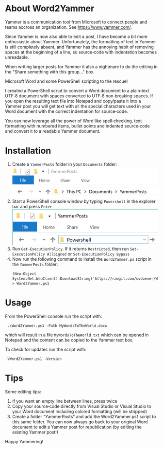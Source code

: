 # About Word2Yammer

Yammer is a communication tool from Microsoft to connect people and teams accross an organization. See https://www.yammer.com/.

Since Yammer is now also able to edit a post, I have become a bit more enthusiastic about Yammer. Unfortunately, the formatting of text in Yammer is still completely absent, and Yammer has the annoying habit of removing spaces at the beginning of a line, so source‑code with indentation becomes unreadable.

When writing larger posts for Yammer it also a nightmare to do the editing in the "Share something with this group..." box.

Microsoft Word and some PowerShell scripting to the rescue!

I created a PowerShell script to convert a Word document to a plain‑text UTF‑8 document with spaces converted to UTF‑8 non‑breaking spaces. If you open the resulting text file into Notepad and copy/paste it into a Yammer post you will get text with all the special characters used in your Word document with the correct indentation for source‑code.

You can now leverage all the power of Word like spell‑checking, text formatting with numbered items, bullet points and indented source‑code and convert it to a readable Yammer document.

# Installation

1. Create a ```YammerPosts``` folder in your ```Documents``` folder:
   ![Create YammerPosts folder](images/CreateYammerPostsFolder.png)
2. Start a PowerShell console window by typing ```Powershell``` in the explorer bar and press ```Enter```
   ![Start PowerShell console](images/StartPowerShellConsole.png)
3. Run ```Get-ExecutionPolicy```. If it returns ```Restricted```, then run ```Set-ExecutionPolicy AllSigned``` or ```Set-ExecutionPolicy Bypass```
4. Now run the following command to install the ```Word2Yammer.ps``` script in the ```YammerPosts``` folder:
   ```
   (New-Object System.Net.WebClient).DownloadString('https://rawgit.com/svdoever/Word2Yammer/master/Word2Yammer.ps1') > Word2Yammer.ps1
   ```

# Usage 

From the PowerShell console run the script with:

```
 .\Word2Yammer.ps1 ‑Path MyWordsToTheWorld.docx
```

which will result in a file ```MyWordsToTheWorld.txt``` which can be opened in Notepad and the content can be copied to the Yammer text box.

To check for updates run the script with:

```
.\Word2Yammer.ps1 ‑Version
```

# Tips

Some editing tips:

1. If you want an empty line between lines, press <ENTER> twice
2. Copy your source‑code directly from Visual Studio or Visual Studio to your Word document including colored formatting (will be stripped)
3. Create a folder "YammerPosts"  and add the Word2Yammer.ps1 script to this same folder. You can now always go back to your original Word document to edit a Yammer post for republication (by editing the existing Yammer post!)

Happy Yammering!
